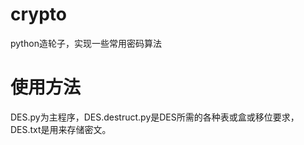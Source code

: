 # crypto
python造轮子，实现一些常用密码算法
# 使用方法   
DES.py为主程序，DES.destruct.py是DES所需的各种表或盒或移位要求，DES.txt是用来存储密文。
